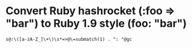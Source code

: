 # Convert Ruby hashrocket (:foo => "bar") to Ruby 1.9 style (foo: "bar")
`s@:\([a-zA-Z_]\+\)\s*=>@\=submatch(1) . ": "@gc`
